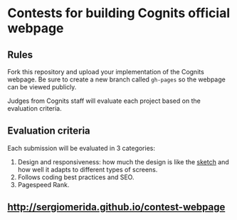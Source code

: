 # Contests for building Cognits official webpage



## Rules
Fork this repository and upload your implementation of the Cognits webpage. Be sure to
create a new branch called `gh-pages` so the webpage can be viewed publicly.

Judges from Cognits staff will evaluate each project based on the evaluation criteria.

## Evaluation criteria

Each submission will be evaluated in 3 categories:
1. Design and responsiveness: how much the design is like the [sketch](/static/cognits_landing-02.png) and how well it adapts to different types of screens.
2. Follows coding best practices and SEO.
3. Pagespeed Rank.


## http://sergiomerida.github.io/contest-webpage

